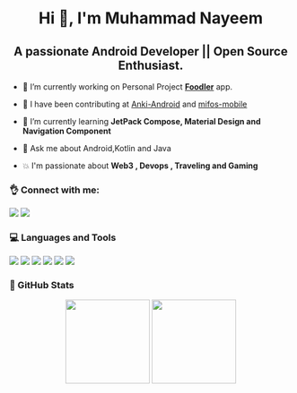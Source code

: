 <h1 align="center">Hi 👋, I'm Muhammad Nayeem</h1>
<h2 align="center">A passionate Android Developer || Open Source Enthusiast.</h2>


- 🔭 I’m currently working on Personal Project **[Foodler](https://github.com/nayeemdv/Foodler)** app.

- 👯 I have been contributing at [Anki-Android](https://github.com/ankidroid/Anki-Android) and [mifos-mobile](https://github.com/openMF/mifos-mobile)

- 🌱 I’m currently learning **JetPack Compose, Material Design and Navigation Component**
  
- 💬 Ask me about Android,Kotlin and Java

- 💥 I'm passionate about **Web3 , Devops , Traveling and Gaming**

### 👌 Connect with me:
[![](https://img.shields.io/static/v1?style=for-the-badge&message=Twitter&color=22272E&logo=Twitter&logoColor=231DA1F2&label=)](https://twitter.com/nayeemdv)
[![](https://img.shields.io/static/v1?style=for-the-badge&message=LinkedIn&color=22272E&logo=LinkedIn&logoColor=0A66C2&label=)](https://www.linkedin.com/in/nayeemdv)

### 💻 Languages and Tools

![](https://img.shields.io/static/v1?style=for-the-badge&message=Android&color=22272E&logo=Android&logoColor=3DDC84&label=)
![](https://img.shields.io/static/v1?style=for-the-badge&message=Kotlin&color=22272E&logo=Kotlin&logoColor=B422E9&label=)
![](https://img.shields.io/static/v1?style=for-the-badge&message=Firebase&color=22272E&logo=Firebase&logoColor=233d5c45&label=)
![](https://img.shields.io/static/v1?style=for-the-badge&message=Retrofit&color=22272E&logo=Square&logoColor=5FB5E6&label=)
![](https://img.shields.io/static/v1?style=for-the-badge&message=Jetpack+Compose&color=22272E&logo=Jetpack+Compose&logoColor=FFFFFF&label=)
![](https://img.shields.io/static/v1?style=for-the-badge&message=Android+Studio&color=22272E&logo=Android+Studio&logoColor=3DDC84&label=)

### 🚀 GitHub Stats

<p align="center">
  <img height="150" src ="http://github-readme-streak-stats.herokuapp.com?user=nayeemdv&theme=react" />
  <img height="150" src="https://github-readme-stats-git-masterrstaa-rickstaa.vercel.app/api?username=nayeemdv&theme=react&show_icons=true&hide=stars&count_private=true" />
</p>
